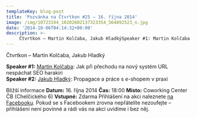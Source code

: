 ```yaml
---
templateKey: blog-post
title: 'Pozvánka na Čtvrtkon #25 – 16. října 2014'
image: /img/10723194_10202602137323354_564892523_n.jpg
date: '2014-10-06T04:14:32+00:00'
description: >-
     Čtvrtkon – Martin Kolčaba, Jakub HladkýSpeaker #1: Martin Kolčaba: Jak při přechodu na nový systém URL nespáchat SEO harakiriSpeaker #2: Jakub Hladký: Propagace a práce s e-shopem v praxi...
---
```

[](http://ctvrtkon.cz/wp-content/uploads/10723194_10202602137323354_564892523_n.jpg)Čtvrtkon – Martin Kolčaba, Jakub Hladký

**Speaker #1:** [Martin Kolčaba](https://www.facebook.com/martin.kolcaba): Jak při přechodu na nový systém URL nespáchat SEO harakiri  
**Speaker #2:** [Jakub Hladký](https://www.facebook.com/hladky.net): Propagace a práce s e-shopem v praxi

Bližší informace **Datum:** 16. října 2014 **Čas:** 18:00 **Místo:** Coworking Center ČB (Chelčického 6) **Vstupné:** Zdarma Přihlášení na akci naleznete [na Facebooku](https://www.facebook.com/events/375393219286205/?ref=4). Pokud se s Facebookem zrovna nepřátelíte nezoufejte – přihlášení není povinné a rádi vás na akci uvidíme i bez něj.